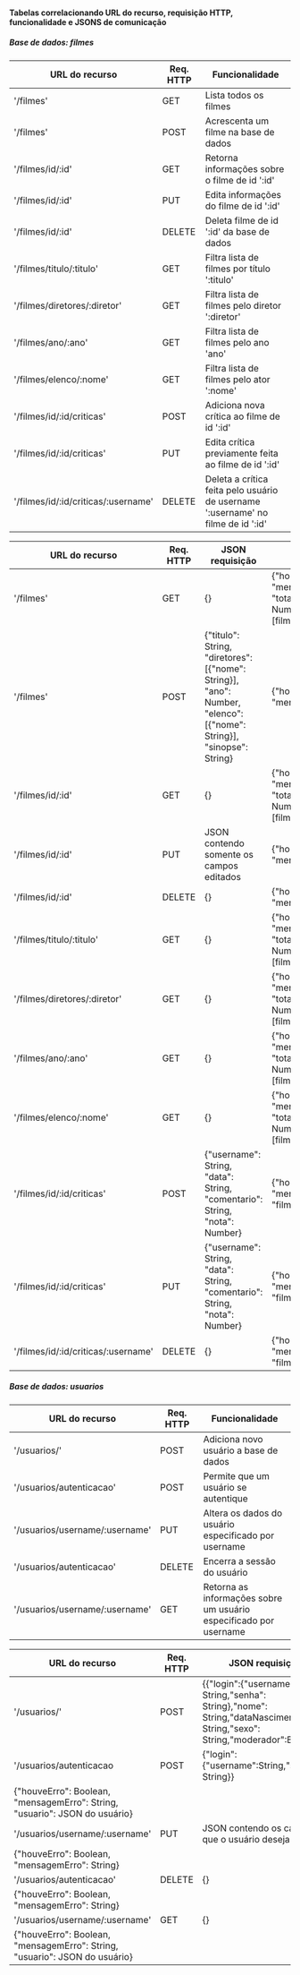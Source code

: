 #### Tabelas correlacionando URL do recurso, requisição HTTP, funcionalidade e JSONS de comunicação

##### Base de dados: filmes

| URL do recurso                | Req. HTTP     | Funcionalidade                                        |
| ---                           | ---           | ---                                                   |
| '/filmes'                     | GET           | Lista todos os filmes                                 |
| '/filmes'                     | POST          | Acrescenta um filme na base de dados                  |
| '/filmes/id/:id'              | GET           | Retorna informações sobre o filme de id ':id'         |
| '/filmes/id/:id'              | PUT           | Edita informações do filme de id ':id'                |
| '/filmes/id/:id'              | DELETE        | Deleta filme de id ':id' da base de dados             |
| '/filmes/titulo/:titulo'      | GET           | Filtra lista de filmes por título ':titulo'           |
| '/filmes/diretores/:diretor'  | GET           | Filtra lista de filmes pelo diretor ':diretor'        |
| '/filmes/ano/:ano'            | GET           | Filtra lista de filmes pelo ano 'ano'                 |
| '/filmes/elenco/:nome'        | GET           | Filtra lista de filmes pelo ator ':nome'              |
| '/filmes/id/:id/criticas'     | POST          | Adiciona nova crítica ao filme de id ':id'            |
| '/filmes/id/:id/criticas'     | PUT           | Edita crítica previamente feita ao filme de id ':id'  |
| '/filmes/id/:id/criticas/:username'   | DELETE        | Deleta a crítica feita pelo usuário de username ':username' no filme de id ':id'   |


| URL do recurso                | Req. HTTP     | JSON requisição                                                                                                       | JSON resposta                                                                                         |
| ---                           | ---           | ---                                                                                                                   | ---                                                                                                   |
| '/filmes'                     | GET           | {}                                                                                                                    | {"houveErro": Boolean, "mensagemErro": String, "totalFilmesEncontrados": Number, "filmes": [filmes]}  |
| '/filmes'                     | POST          | {"titulo": String, "diretores": [{"nome": String}], "ano": Number, "elenco": [{"nome": String}], "sinopse": String}   | {"houveErro": Boolean, "mensagemErro"}                                                                |
| '/filmes/id/:id'              | GET           | {}                                                                                                                    | {"houveErro": Boolean, "mensagemErro": String, "totalFilmesEncontrados": Number, "filmes": [filmes]}  |
| '/filmes/id/:id'              | PUT           | JSON contendo somente os campos editados                                                                              | {"houveErro": Boolean, "mensagemErro": String}                                                        |
| '/filmes/id/:id'              | DELETE        | {}                                                                                                                    | {"houveErro": Boolean, "mensagemErro": String}                                                        |
| '/filmes/titulo/:titulo'      | GET           | {}                                                                                                                    | {"houveErro": Boolean, "mensagemErro": String, "totalFilmesEncontrados": Number, "filmes": [filmes]}  |
| '/filmes/diretores/:diretor'  | GET           | {}                                                                                                                    | {"houveErro": Boolean, "mensagemErro": String, "totalFilmesEncontrados": Number, "filmes": [filmes]}  |
| '/filmes/ano/:ano'            | GET           | {}                                                                                                                    | {"houveErro": Boolean, "mensagemErro": String, "totalFilmesEncontrados": Number, "filmes": [filmes]}  |
| '/filmes/elenco/:nome'        | GET           | {}                                                                                                                    | {"houveErro": Boolean, "mensagemErro": String, "totalFilmesEncontrados": Number, "filmes": [filmes]}  |
| '/filmes/id/:id/criticas'     | POST          | {"username": String, "data": String, "comentario": String, "nota": Number}                                            | {"houveErro": Boolean, "mensagemErro": String, "filme": [filme]}                                      |
| '/filmes/id/:id/criticas'     | PUT           | {"username": String, "data": String, "comentario": String, "nota": Number}                                            | {"houveErro": Boolean, "mensagemErro": String, "filme": [filme]}
| '/filmes/id/:id/criticas/:username'   | DELETE        | {}                                                                                                            | {"houveErro": Boolean, "mensagemErro": String, "filme": [filme]}                                      |

##### Base de dados: usuarios

| URL do recurso                 | Req. HTTP     | Funcionalidade                                                    |
| ---                            | ---           | ---                                                               |
| '/usuarios/'                   | POST          | Adiciona novo usuário a base de dados                             |
| '/usuarios/autenticacao'       | POST          | Permite que um usuário se autentique                              |
| '/usuarios/username/:username' | PUT           | Altera os dados do usuário especificado por username              |
| '/usuarios/autenticacao'       | DELETE        | Encerra a sessão do usuário                                       |
| '/usuarios/username/:username' | GET           | Retorna as informações sobre um usuário especificado por username |


| URL do recurso                | Req. HTTP     | JSON requisição                                                                                                             | JSON resposta                                        	        | 
| ---                           | ---           | ---                                                                                                                         | ---                                                             |
| '/usuarios/'                  | POST          | {{"login":{"username": String,"senha": String},"nome": String,"dataNascimento": String,"sexo": String,"moderador":Boolean}} | { "houveErro": Boolean, "mensagemErro": String}           
| '/usuarios/autenticacao       | POST          | {"login": {"username":String,"senha": String}}        
|{"houveErro": Boolean, "mensagemErro": String, "usuario": JSON do usuário}                             |
|'/usuarios/username/:username' | PUT           | JSON contendo os campos que o usuário deseja alterar  
|{"houveErro": Boolean, "mensagemErro": String}                                                         |
|'/usuarios/autenticacao'       | DELETE        | {}                                                    
|{"houveErro": Boolean, "mensagemErro": String}                                                         |
|'/usuarios/username/:username' | GET           | {}                                                    
|{"houveErro": Boolean, "mensagemErro": String, "usuario": JSON do usuário}                             |
